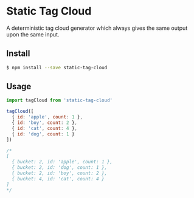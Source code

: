 # Static Tag Cloud

A deterministic tag cloud generator which always gives the same output upon the same input.

## Install

```sh
$ npm install --save static-tag-cloud
```

## Usage

```js
import tagCloud from 'static-tag-cloud'

tagCloud([
  { id: 'apple', count: 1 },
  { id: 'boy', count: 2 },
  { id: 'cat', count: 4 },
  { id: 'dog', count: 1 }
])

/*
[
  { bucket: 2, id: 'apple', count: 1 },
  { bucket: 2, id: 'dog', count: 1 },
  { bucket: 2, id: 'boy', count: 2 },
  { bucket: 4, id: 'cat', count: 4 }
]
*/
```
